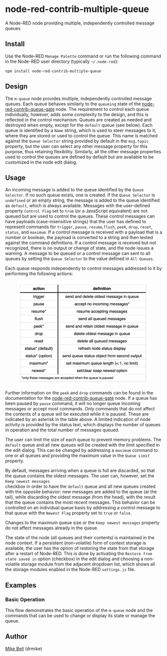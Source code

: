# node-red-contrib-multiple-queue
A Node-RED node providing multiple, independently controlled message queues

## Install

Use the Node-RED `Manage Palette` command or run the following command in the Node-RED user directory (typically `~/.node-red`):

    npm install node-red-contrib-multiple-queue
    
    
## Design
The `m-queue` node provides multiple, independently controlled message queues. Each queue behaves similarly to the `queueing` state of the [node-red-contrib-queue-gate](https://flows.nodered.org/node/node-red-contrib-queue-gate) node. The requirement to control each queue individually, however, adds some complexity to the design, and this is reflected in the control mechanism. Queues are created as needed and destroyed when empty, except for the `default` queue (see below). Each queue is identified by a `Name` string, which is used to steer messages to it, where they are stored or used to control the queue. This name is matched against the `Queue Selector` string provided by default in the `msg.topic` property, but the user can select any other message property for this purpose, thus retaining flexibility. Similarly, all the other message properties used to control the queues are defined by default but are available to be customized in the node edit dialog.

## Usage

An incoming message is added to the queue identified by the `Queue Selector`. If no such queue exists, one is created. If the `Queue Selector` is `undefined` or an empty string, the message is added to the queue identified as `default`, which is always available. Messages with the user-defined property `Control Flag` set to `true` (or a JavaScript equivalent) are not queued but are used to control the queues. These control messages can have payloads (case-insensitive strings) that the user has defined to represent commands for `trigger`, `pause`, `resume`,`flush`, `peek`, `drop`, `reset`, `status`, and `maximum`. If a control message is received with a payload that is a number or boolean, the payload is converted to a string and then tested against the command definitions. If a control message is received but not recognized, there is no output or change of state, and the node issues a warning. A message to be queued or a control message can sent to all queues by setting the `Queue Selector` to the value defined in `All Queues`.

Each queue responds independently to control messages addressed to it by performing the following actions:
<p align="center"> <img  src="https://github.com/drmibell/node-red-contrib-multiple-queue/blob/main/images/definitions.png?raw=true" width="85%"></p>

Further information on the `peek` and `drop` commands can be found in the documentation for the [node-red-contrib-queue-gate](https://flows.nodered.org/node/node-red-contrib-queue-gate) node. If a queue has been paused by `pause` command, it will no longer queue incoming messages or accept most commands. Only commands that do not affect the contents of a queue will be executed while it is paused. These are indicated by an asterisk in the table above.  A limited indication of node activity is provided by the status text, which displays the number of queues in operation and the total number of messages queued.

The user can limit the size of each queue to prevent memory problems. The `default` queue and all new queues will be created with the limit specified in the edit dialog. This can be changed by addressing a `maximum` command to one or all queues and providing the maximum value in the `Queue Limit` property. 

By default, messages arriving when a queue is full are discarded, so that the queue contains the oldest messages. The user can, however, set the `Keep newest messages`  
checkbox in order to have the `default` queue and all new queues created with the opposite behavior: new messages are added to the queue (at the tail), while discarding the oldest message (from the head), with the result that the queue contains the most recent messages. This behavior can be controlled on an individual queue basis by addressing a control message to that queue with the `Newest Flag` property set to `true` or `false`.

Changes to the maximum queue size or the `Keep newest messages` property do not affect messages already in the queue.

The state of the node (all queues and their contents) is maintained in the node context. If a persistent (non-volatile) form of context storage is available, the user has the option of restoring the state from that storage after a restart of Node-RED. This is done by activating the `Restore from state saved in` option (checkbox) in the edit dialog and choosing a non-volatile storage module from the adjacent dropdown list, which shows all the storage modules enabled in the Node-RED `settings.js` file.

## Examples
### Basic Operation
This flow demonstrates the basic operation of the `m-queue` node and the commands that can be used to change or display its state or manage the queue.


## Author
[Mike Bell](https://www.linkedin.com/in/drmichaelbell/) (drmike)

